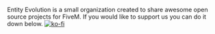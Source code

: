 Entity Evolution is a small organization created to share awesome open source projects for FiveM. If you would like to support us you can do it down below.
[![ko-fi](https://ko-fi.com/img/githubbutton_sm.svg)](https://ko-fi.com/V7V679LP9)
